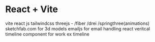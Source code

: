 # React + Vite

vite
react
js
tailwindcss
threejs - /fiber /drei /springthree(animations)
sketchfab.com for 3d models 
emailjs for email handling
react veritcal timeline component for work ex timeline